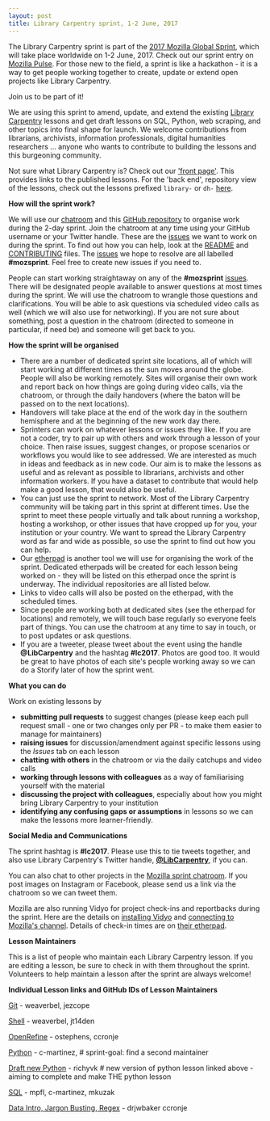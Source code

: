 ```yaml
---
layout: post
title: Library Carpentry sprint, 1-2 June, 2017
---
```


The Library Carpentry sprint is part of the [2017 Mozilla Global Sprint](https://mozilla.github.io/global-sprint/), which will take place worldwide on 1-2 June, 2017. Check out our sprint entry on [Mozilla Pulse](https://www.mozillapulse.org/entry/253). For those new to the field, a sprint is like a hackathon - it is a way to get people working together to create, update or extend open projects like Library Carpentry.

Join us to be part of it!

We are using this sprint to amend, update, and extend the existing [Library Carpentry](https://librarycarpentry.github.io/) lessons and get draft lessons on SQL, Python, web scraping, and other topics into final shape for launch. We welcome contributions from librarians, archivists, information professionals, digital humanities researchers ... anyone who wants to contribute to building the lessons and this burgeoning community.

Not sure what Library Carpentry is? Check out our ['front page'](https://librarycarpentry.github.io/). This provides links to the published lessons. For the 'back end', repository view of the lessons, check out the lessons prefixed `library-` or `dh-` [here](https://github.com/data-lessons).

**How will the sprint work?**

We will use our [chatroom](https://gitter.im/weaverbel/LibraryCarpentry) and this [GitHub repository](https://github.com/data-lessons/librarycarpentry) to organise work during the 2-day sprint. Join the chatroom at any time using your GitHub username or your Twitter handle. These are the [issues](https://github.com/data-lessons/librarycarpentry/issues) we want to work on during the sprint. To find out how you can help, look at the [README](https://github.com/data-lessons/librarycarpentry/blob/master/README.md) and [CONTRIBUTING](https://github.com/data-lessons/librarycarpentry/blob/master/CONTRIBUTING.md) files. The [issues](https://github.com/data-lessons/librarycarpentry/issues) we hope to resolve are all labelled **#mozsprint**. Feel free to create new issues if you need to.

People can start working straightaway on any of the **#mozsprint** [issues](https://github.com/data-lessons/librarycarpentry/issues). There will be designated people available to answer questions at most times during the sprint. We will use the chatroom to wrangle those questions and clarifications. You will be able to ask questions via scheduled video calls as well (which we will also use for networking). If you are not sure about something, post a question in the chatroom (directed to someone in particular, if need be) and someone will get back to you.

**How the sprint will be organised**

- There are a number of dedicated sprint site locations, all of which will start working at different times as the sun moves around the globe. People will also be working remotely. Sites will organise their own work and report back on how things are going during video calls, via the chatroom, or through the daily handovers (where the baton will be passed on to the next locations).
- Handovers will take place at the end of the work day in the southern hemisphere and at the beginning of the new work day there. 
- Sprinters can work on whatever lessons or issues they like. If you are not a coder, try to pair up with others and work through a lesson of your choice. Then raise issues, suggest changes, or propose scenarios or workflows you would like to see addressed. We are interested as much in ideas and feedback as in new code. Our aim is to make the lessons as useful and as relevant as possible to librarians, archivists and other information workers. If you have a dataset to contribute that would help make a good lesson, that would also be useful.
- You can just use the sprint to network. Most of the Library Carpentry community will be taking part in this sprint at different times. Use the sprint to meet these people virtually and talk about running a workshop, hosting a workshop, or other issues that have cropped up for you, your institution or your country. We want to spread the Library Carpentry word as far and wide as possible, so use the sprint to find out how you can help.
- Our [etherpad](http://pad.software-carpentry.org/lc2017) is another tool we will use for organising the work of the sprint. Dedicated etherpads will be created for each lesson being worked on - they will be listed on this etherpad once the sprint is underway. The individual repositories are all listed below.
- Links to video calls will also be posted on the etherpad, with the scheduled times.
- Since people are working both at dedicated sites (see the etherpad for locations) and remotely, we will touch base regularly so everyone feels part of things. You can use the chatroom at any time to say in touch, or to post updates or ask questions.
- If you are a tweeter, please tweet about the event using the handle **@LibCarpentry** and the hashtag **#lc2017**. Photos are good too. It would be great to have photos of each site's people working away so we can do a Storify later of how the sprint went.

**What you can do**

Work on existing lessons by
- **submitting pull requests** to suggest changes (please keep each pull request small - one or two changes only per PR - to make them easier to manage for maintainers)
- **raising issues** for discussion/amendment against specific lessons using the *Issues* tab on each lesson
- **chatting with others** in the chatroom or via the daily catchups and video calls
- **working through lessons with colleagues** as a way of familiarising yourself with the material
- **discussing the project with colleagues**, especially about how you might bring Library Carpentry to your institution
- **identifying any confusing gaps or assumptions** in lessons so we can make the lessons more learner-friendly.

**Social Media and Communications**

The sprint hashtag is **#lc2017**. Please use this to tie tweets together, and also use 
Library Carpentry's Twitter handle, [**@LibCarpentry**](https://twitter.com/LibCarpentry), if you can. 

You can also chat to other projects in the [Mozilla sprint chatroom](https://gitter.im/mozilla/global-sprint-2017). If you post images on Instagram or Facebook, please send us a link via the chatroom so we can tweet them.

Mozilla are also running Vidyo for project check-ins and reportbacks during the sprint. Here are the details on [installing Vidyo](https://public.etherpad-mozilla.org/p/globalsprint-webconferencing) and [connecting to Mozilla's channel](https://v.mozilla.com/flex.html?roomdirect.html&key=8iragD5qYsKNOv11JC6e4Q4UvW8). Details of check-in times are on [their etherpad](https://public.etherpad-mozilla.org/p/sciencelab-2017globalsprint).

**Lesson Maintainers**

This is a list of people who maintain each Library Carpentry lesson. If you are editing a lesson, be sure to check in with them throughout the sprint. Volunteers to help maintain a lesson after the sprint are always welcome!

**Individual Lesson links and GitHub IDs of Lesson Maintainers**

[Git](https://github.com/data-lessons/library-git) - weaverbel, jezcope

[Shell](https://github.com/data-lessons/library-shell) - weaverbel, jt14den

[OpenRefine](https://github.com/data-lessons/library-openrefine) - ostephens, ccronje

[Python](https://github.com/data-lessons/library-python) - c-martinez, # sprint-goal: find a second maintainer

[Draft new Python](https://github.com/richyvk/library-python-new) - richyvk # new version of python lesson linked above - aiming to complete and make THE python lesson

[SQL](https://github.com/data-lessons/library-sql) - mpfl, c-martinez, mkuzak

[Data Intro, Jargon Busting, Regex](https://github.com/data-lessons/library-data-intro) - drjwbaker ccronje
